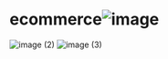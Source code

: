 # ecommerce![image](https://github.com/AmulyaD09/ecommerce/assets/126394047/094242d5-8e0b-4b33-b9f2-f1fda4a0a866)
![image (2)](https://github.com/AmulyaD09/ecommerce/assets/126394047/b5959a65-a1e2-457d-9884-6ab543cd0345)
![image (3)](https://github.com/AmulyaD09/ecommerce/assets/126394047/bf0e809a-00df-4dcb-8c0b-8254444afe0e)
